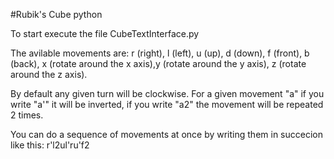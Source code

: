 #Rubik's Cube python

To start execute the file CubeTextInterface.py

The avilable movements are:
r (right), l (left), u (up), d (down), f (front), b (back), x (rotate around the x axis),y (rotate around the y axis), z (rotate around the z axis).

By default any given turn will be clockwise.
For a given movement "a" if you write "a'" it will be inverted, if you write "a2" the movement will be repeated 2 times.

You can do a sequence of movements at once by writing them in succecion like this: r'l2ul'ru'f2 
